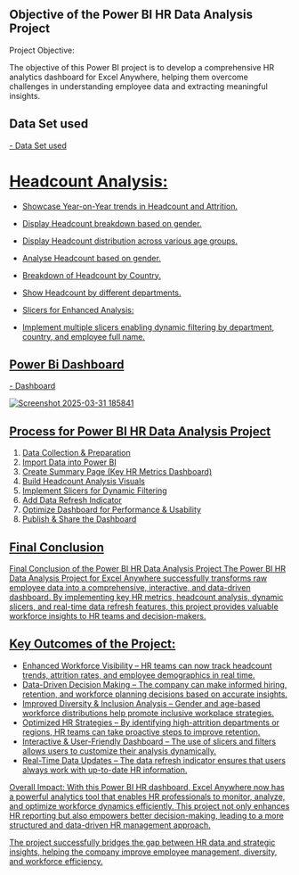 ## Objective of the Power BI HR Data Analysis Project

Project Objective:

The objective of this Power BI project is to develop a comprehensive HR analytics dashboard for Excel Anywhere, helping them overcome challenges in understanding employee data and extracting meaningful insights.


## Data Set used
  <a href="https://github.com/yuvayash2631/Data-Analysis-Dashboard/blob/main/Employee%20Sample%20Data.xlsx">
 - Data Set used

# Headcount Analysis:

- Showcase Year-on-Year trends in Headcount and Attrition.
- Display Headcount breakdown based on gender.
- Display Headcount distribution across various age groups.
- Analyse Headcount based on gender.
- Breakdown of Headcount by Country.
- Show Headcount by different departments.

- Slicers for Enhanced Analysis:

- Implement multiple slicers enabling dynamic filtering by department, country, and employee full name.

## Power Bi Dashboard
  <a href="https://github.com/yuvayash2631/Data-Analysis-Dashboard/blob/main/POWER%20BI%20PROJECT%20(HR%20DASHBOARD).pbix">
- Dashboard



![Screenshot 2025-03-31 185841](https://github.com/user-attachments/assets/257e34d2-83ea-4310-9749-205519adcff5)


## Process for Power BI HR Data Analysis Project

1. Data Collection & Preparation
2. Import Data into Power BI
3. Create Summary Page (Key HR Metrics Dashboard)
4. Build Headcount Analysis Visuals
5. Implement Slicers for Dynamic Filtering
6. Add Data Refresh Indicator
7. Optimize Dashboard for Performance & Usability
8. Publish & Share the Dashboard


## Final Conclusion

Final Conclusion of the Power BI HR Data Analysis Project
The Power BI HR Data Analysis Project for Excel Anywhere successfully transforms raw employee data into a comprehensive, interactive, and data-driven dashboard. By implementing key HR metrics, headcount analysis, dynamic slicers, and real-time data refresh features, this project provides valuable workforce insights to HR teams and decision-makers.

## Key Outcomes of the Project:
- Enhanced Workforce Visibility – HR teams can now track headcount trends, attrition rates, and employee demographics in real time.
-  Data-Driven Decision Making – The company can make informed hiring, retention, and workforce planning decisions based on accurate insights.
- Improved Diversity & Inclusion Analysis – Gender and age-based workforce distributions help promote inclusive workplace strategies.
- Optimized HR Strategies – By identifying high-attrition departments or regions, HR teams can take proactive steps to improve retention.
- Interactive & User-Friendly Dashboard – The use of slicers and filters allows users to customize their analysis dynamically.
- Real-Time Data Updates – The data refresh indicator ensures that users always work with up-to-date HR information.

Overall Impact:
With this Power BI HR dashboard, Excel Anywhere now has a powerful analytics tool that enables HR professionals to monitor, analyze, and optimize workforce dynamics efficiently. This project not only enhances HR reporting but also empowers better decision-making, leading to a more structured and data-driven HR management approach.

 The project successfully bridges the gap between HR data and strategic insights, helping the company improve employee management, diversity, and workforce efficiency.
